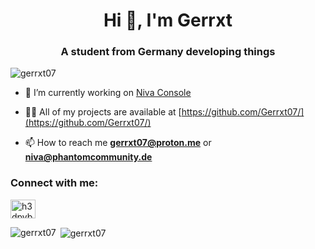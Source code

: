 <h1 align="center">Hi 👋, I'm Gerrxt</h1>
<h3 align="center">A student from Germany developing things</h3>

<p align="left"> <img src="https://komarev.com/ghpvc/?username=gerrxt07&label=Profile%20views&color=0e75b6&style=flat" alt="gerrxt07" /> </p>

- 🔭 I’m currently working on [Niva Console](https://github.com/Gerrxt07/Niva-Console)

- 👨‍💻 All of my projects are available at [https://github.com/Gerrxt07/](https://github.com/Gerrxt07/)

- 📫 How to reach me **gerrxt07@proton.me** or **niva@phantomcommunity.de**

<h3 align="left">Connect with me:</h3>
<p align="left">
<a href="https://discord.gg/T4p98xbHVz" target="blank"><img align="center" src="https://raw.githubusercontent.com/rahuldkjain/github-profile-readme-generator/master/src/images/icons/Social/discord.svg" alt="h3dpvbrctw" height="30" width="40" /></a>
</p>

<p><img align="left" src="https://github-readme-stats.vercel.app/api/top-langs?username=gerrxt07&show_icons=true&locale=en&layout=compact&theme=transparent" alt="gerrxt07" /></p>

<p>&nbsp;<img align="center" src="https://github-readme-stats.vercel.app/api?username=gerrxt07&show_icons=true&locale=en&layout=donut&theme=transparent" alt="gerrxt07" /></p>
